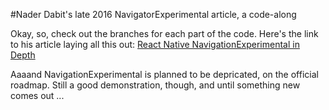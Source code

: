 #Nader Dabit's late 2016 NavigatorExperimental article, a code-along

Okay, so, check out the branches for each part of the code. Here's the link to his article laying all this out:
[React Native NavigationExperimental in Depth](https://medium.com/react-native-training/react-native-navigationexperimental-in-depth-6910b9b0b990)

Aaaand NavigationExperimental is planned to be depricated, on the official roadmap. Still a good demonstration, though, and until something new comes out ...